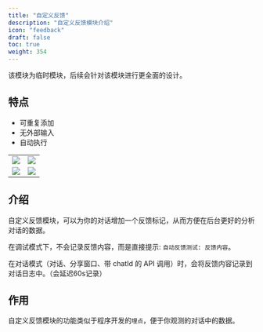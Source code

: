 ```yaml
---
title: "自定义反馈"
description: "自定义反馈模块介绍"
icon: "feedback"
draft: false
toc: true
weight: 354
---
```


该模块为临时模块，后续会针对该模块进行更全面的设计。

## 特点

- 可重复添加
- 无外部输入
- 自动执行


|                       |                       |
| --------------------- | --------------------- |
| ![](/imgs/customfeedback1.png) | ![](/imgs/customfeedback2.png) |
| ![](/imgs/customfeedback3.png) | ![](/imgs/customfeedback4.png) |


## 介绍

自定义反馈模块，可以为你的对话增加一个反馈标记，从而方便在后台更好的分析对话的数据。

在调试模式下，不会记录反馈内容，而是直接提示: `自动反馈测试: 反馈内容`。

在对话模式（对话、分享窗口、带 chatId 的 API 调用）时，会将反馈内容记录到对话日志中。（会延迟60s记录）

## 作用

自定义反馈模块的功能类似于程序开发的`埋点`，便于你观测的对话中的数据。